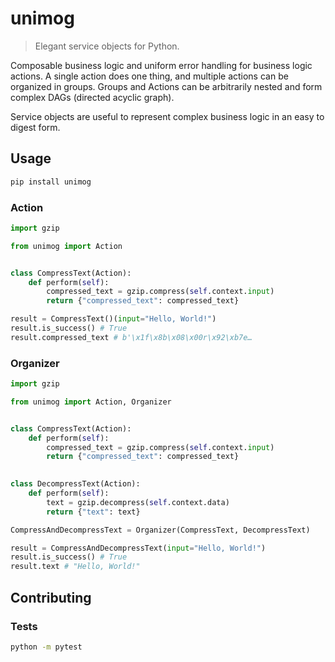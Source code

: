 # unimog

> Elegant service objects for Python.

Composable business logic and uniform error handling for business logic actions.
A single action does one thing, and multiple actions can be organized in groups.
Groups and Actions can be arbitrarily nested and form complex DAGs (directed
acyclic graph).

Service objects are useful to represent complex business logic in an easy to
digest form.

## Usage

```bash
pip install unimog
```

### Action

```python
import gzip

from unimog import Action


class CompressText(Action):
    def perform(self):
        compressed_text = gzip.compress(self.context.input)
        return {"compressed_text": compressed_text}

result = CompressText()(input="Hello, World!")
result.is_success() # True
result.compressed_text # b'\x1f\x8b\x08\x00r\x92\xb7e…
```

### Organizer

```python
import gzip

from unimog import Action, Organizer


class CompressText(Action):
    def perform(self):
        compressed_text = gzip.compress(self.context.input)
        return {"compressed_text": compressed_text}

    
class DecompressText(Action):
    def perform(self):
        text = gzip.decompress(self.context.data)
        return {"text": text}

CompressAndDecompressText = Organizer(CompressText, DecompressText)

result = CompressAndDecompressText(input="Hello, World!")
result.is_success() # True
result.text # "Hello, World!"
```

## Contributing

### Tests

```bash
python -m pytest
```
